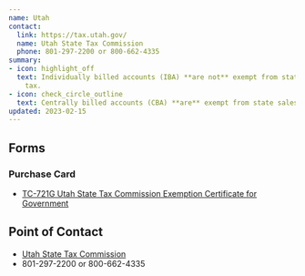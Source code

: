 ```yaml
---
name: Utah
contact:
  link: https://tax.utah.gov/
  name: Utah State Tax Commission
  phone: 801-297-2200 or 800-662-4335
summary:
- icon: highlight_off
  text: Individually billed accounts (IBA) **are not** exempt from state sales
    tax.
- icon: check_circle_outline
  text: Centrally billed accounts (CBA) **are** exempt from state sales tax.
updated: 2023-02-15
---
```


## Forms

### Purchase Card

* [TC-721G Utah State Tax Commission Exemption Certificate for Government](https://tax.utah.gov/forms-pubs)

## Point of Contact
- [Utah State Tax Commission](https://tax.utah.gov/)
- 801-297-2200 or 800-662-4335